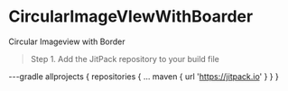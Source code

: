 # CircularImageVIewWithBoarder
Circular Imageview with Border

 > Step 1. Add the JitPack repository to your build file

---gradle
allprojects {
		repositories {
			...
			maven { url 'https://jitpack.io' }
		}
	}

